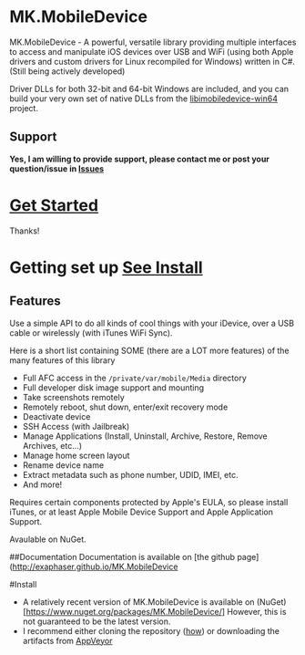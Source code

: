 # MK.MobileDevice
MK.MobileDevice - A powerful, versatile library providing multiple interfaces to access and manipulate iOS devices over USB and WiFi (using both Apple drivers and custom drivers for Linux recompiled for Windows) written in C#. (Still being actively developed)

Driver DLLs for both 32-bit and 64-bit Windows are included, and you can build your very own set of native DLLs from the [libimobiledevice-win64](https://github.com/exaphaser/libimobiledevice-win64) project.

## Support
**Yes, I am willing to provide support, please contact me or post your question/issue in [Issues](https://github.com/exaphaser/MK.MobileDevice/issues)**

# [Get Started](#install)

Thanks!

# Getting set up [See Install](#install)

## Features
Use a simple API to do all kinds of cool things with your iDevice, over a USB cable or wirelessly (with iTunes WiFi Sync).

Here is a short list containing SOME (there are a LOT more features) of the many features of this library
- Full AFC access in the `/private/var/mobile/Media` directory
- Full developer disk image support and mounting
- Take screenshots remotely
- Remotely reboot, shut down, enter/exit recovery mode
- Deactivate device
- SSH Access (with Jailbreak)
- Manage Applications (Install, Uninstall, Archive, Restore, Remove Archives, etc...)
- Manage home screen layout
- Rename device name
- Extract metadata such as phone number, UDID, IMEI, etc.
- And more!

Requires certain components protected by Apple's EULA, so please install iTunes, or at least Apple Mobile Device Support and Apple Application Support.

Avaulable on NuGet.

##Documentation
Documentation is available on [the github page](http://exaphaser.github.io/MK.MobileDevice

#Install
- A relatively recent version of MK.MobileDevice is available on (NuGet)[https://www.nuget.org/packages/MK.MobileDevice/] However, this is not guaranteed to be the latest version.
- I recommend either cloning the repository ([how](https://help.github.com/articles/cloning-a-repository/)) or downloading the artifacts from [AppVeyor](https://ci.appveyor.com/project/0xFireball/mk-mobiledevice)
